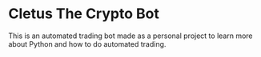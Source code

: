 # Cletus The Crypto Bot

This is an automated trading bot made as a personal project to learn more about Python and how to do automated trading.
